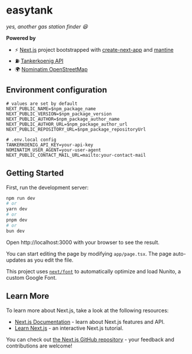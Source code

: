 # easytank

_yes, another gas station finder 😆_

**Powered by**

-   ⚡ [Next.js][next_home] project bootstrapped with [create-next-app][create-next-link_home] and [mantine][mantine_home]
-   ⛽ [Tankerkoenig API][tankerkoenig_home]
-   🌍 [Nominatim OpenStreetMap][nominatim_home]

## Environment configuration

```dotenv
# values are set by default
NEXT_PUBLIC_NAME=$npm_package_name
NEXT_PUBLIC_VERSION=$npm_package_version
NEXT_PUBLIC_AUTHOR=$npm_package_author_name
NEXT_PUBLIC_AUTHOR_URL=$npm_package_author_url
NEXT_PUBLIC_REPOSITORY_URL=$npm_package_repositoryUrl

# .env.local config
TANKERKOENIG_API_KEY=your-api-key
NOMINATIM_USER_AGENT=your-user-agent
NEXT_PUBLIC_CONTACT_MAIL_URL=mailto:your-contact-mail
```

## Getting Started

First, run the development server:

```bash
npm run dev
# or
yarn dev
# or
pnpm dev
# or
bun dev
```

Open http://localhost:3000 with your browser to see the result.

You can start editing the page by modifying `app/page.tsx`. The page auto-updates as you edit the file.

This project uses [`next/font`][next_font] to automatically optimize and
load Nunito, a custom Google Font.

## Learn More

To learn more about Next.js, take a look at the following resources:

-   [Next.js Documentation][next_docs] - learn about Next.js features and API.
-   [Learn Next.js][next_learn] - an interactive Next.js tutorial.

You can check out [the Next.js GitHub repository][next_repo] - your feedback and contributions are welcome!

[next_home]: https://nextjs.org
[create-next-link_home]: https://github.com/vercel/next.js/tree/canary/packages/create-next-app
[mantine_home]: https://mantine.dev
[tankerkoenig_home]: https://creativecommons.tankerkoenig.de/
[nominatim_home]: https://nominatim.openstreetmap.org
[next_font]: https://nextjs.org/docs/basic-features/font-optimization
[next_docs]: https://nextjs.org/docs
[next_learn]: https://nextjs.org/learn
[next_repo]: https://github.com/vercel/next.js
